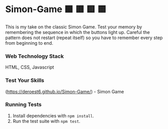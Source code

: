 # Simon-Game 🟩 🟥  🟨  🟦  

This is my take on the classic Simon Game. Test your memory by remembering the sequence in which the buttons light up. Careful the pattern does not restart (repeat itself) so you have to remember every step from beginning to end.

### Web Technology Stack
HTML, CSS, Javascript

### Test Your Skills
(https://deroest6.github.io/Simon-Game/) - Simon Game

### Running Tests

1. Install dependencies with `npm install`.
2. Run the test suite with `npm test`.
